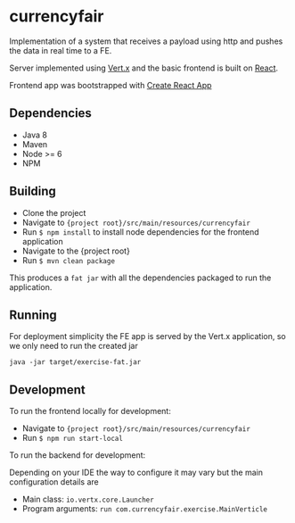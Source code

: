 # currencyfair

Implementation of a system that receives a payload using http and pushes the data in real time to a FE.

Server implemented using [Vert.x](https://vertx.io) and the basic frontend is built on [React](https://reactjs.org).

Frontend app was bootstrapped with  [Create React App](https://github.com/facebook/create-react-app)

## Dependencies

 * Java 8
 * Maven
 * Node >= 6
 * NPM

 
## Building

 - Clone the project
 - Navigate to `{project root}/src/main/resources/currencyfair`
 - Run `$ npm install` to install node dependencies for the frontend application
 - Navigate to the {project root}
 - Run `$ mvn clean package`
 
 This produces a `fat jar` with all the dependencies packaged to run the application.
 
## Running

For deployment simplicity the FE app is served by the Vert.x application, so we only need to run the created jar

`java -jar target/exercise-fat.jar`

## Development

To run the frontend locally for development: 

 - Navigate to `{project root}/src/main/resources/currencyfair`
 - Run `$ npm run start-local`
 
To run the backend for development:
 
Depending on your IDE the way to configure it may vary but the main configuration details are

 - Main class: `io.vertx.core.Launcher`
 - Program arguments: `run com.currencyfair.exercise.MainVerticle`
